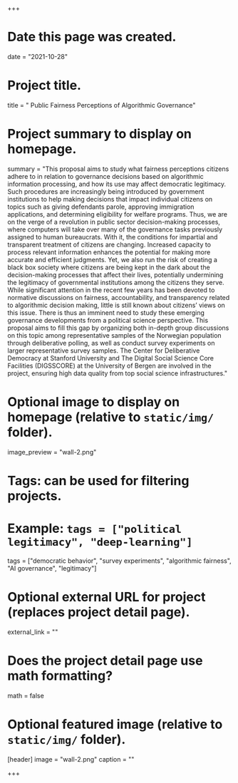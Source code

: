 +++
# Date this page was created.
date = "2021-10-28"

# Project title.
title = " Public Fairness Perceptions of Algorithmic Governance"


# Project summary to display on homepage.
summary = "This proposal aims to study what fairness perceptions citizens adhere to in relation to governance decisions based on algorithmic information processing, and how its use may affect democratic legitimacy. Such procedures are increasingly being introduced by government institutions to help making decisions that impact individual citizens on topics such as giving defendants parole, approving immigration applications, and determining eligibility for welfare programs. Thus, we are on the verge of a revolution in public sector decision-making processes, where computers will take over many of the governance tasks previously assigned to human bureaucrats. With it, the conditions for impartial and transparent treatment of citizens are changing. Increased capacity to process relevant information enhances the potential for making more accurate and efficient judgments. Yet, we also run the risk of creating a black box society where citizens are being kept in the dark about the decision-making processes that affect their lives, potentially undermining the legitimacy of governmental institutions among the citizens they serve. While significant attention in the recent few years has been devoted to normative discussions on fairness, accountability, and transparency related to algorithmic decision making, little is still known about citizens’ views on this issue. There is thus an imminent need to study these emerging governance developments from a political science perspective. This proposal aims to fill this gap by organizing both in-depth group discussions on this topic among representative samples of the Norwegian population through deliberative polling, as well as conduct survey experiments on larger representative survey samples. The Center for Deliberative Democracy at Stanford University and The Digital Social Science Core Facilities (DIGSSCORE) at the University of Bergen are involved in the project, ensuring high data quality from top social science infrastructures."

# Optional image to display on homepage (relative to `static/img/` folder).
image_preview = "wall-2.png"

# Tags: can be used for filtering projects.
# Example: `tags = ["political legitimacy", "deep-learning"]`
tags = ["democratic behavior", "survey experiments", "algorithmic fairness", "AI governance", "legitimacy"]

# Optional external URL for project (replaces project detail page).
external_link = ""

# Does the project detail page use math formatting?
math = false

# Optional featured image (relative to `static/img/` folder).
[header]
image = "wall-2.png"
caption = ""

+++



